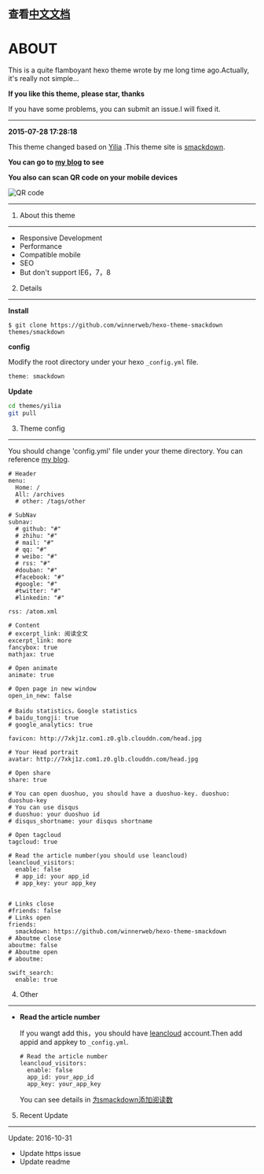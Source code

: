 查看[中文文档](https://github.com/smackgg/hexo-theme-smackdown/blob/master/READMEzh.md)
---
ABOUT
===
This is a quite flamboyant hexo theme wrote by me long time ago.Actually, it's really not simple...

**If you like this theme, please star, thanks**

If you have some problems, you can submit an issue.I will fixed it.

___

**2015-07-28 17:28:18**

This theme changed based on [Yilia](https://github.com/litten/hexo-theme-yilia) .This theme site is [smackdown](https://github.com/winnerweb/hexo-theme-smackdown).

**You can go to [my blog](https://winnerweb.github.io/blog) to see**

**You also can scan QR code on your mobile devices**

![QR code](http://7xkj1z.com1.z0.glb.clouddn.com/blog%E4%BA%8C%E7%BB%B4%E7%A0%81.png "GitHub Mark")

---

1. About this theme
---
- Responsive Development
- Performance
- Compatible mobile
- SEO
- But don't support IE6，7，8


2. Details
---
**Install**

```
$ git clone https://github.com/winnerweb/hexo-theme-smackdown themes/smackdown
```

**config**

Modify the root directory under your hexo ```_config.yml``` file.
```js
theme: smackdown
```

**Update**
```Bash
cd themes/yilia
git pull
```

3. Theme config
---
You should change 'config.yml' file under your theme directory.
You can reference [my blog](https://github.com/winnerweb/myHexo).

```
# Header
menu:
  Home: /
  All: /archives
  # other: /tags/other

# SubNav
subnav:
  # github: "#"
  # zhihu: "#"
  # mail: "#"
  # qq: "#"
  # weibo: "#"
  # rss: "#"
  #douban: "#"
  #facebook: "#"
  #google: "#"
  #twitter: "#"
  #linkedin: "#"

rss: /atom.xml

# Content
# excerpt_link: 阅读全文
excerpt_link: more
fancybox: true
mathjax: true

# Open animate
animate: true

# Open page in new window
open_in_new: false

# Baidu statistics，Google statistics
# baidu_tongji: true
# google_analytics: true

favicon: http://7xkj1z.com1.z0.glb.clouddn.com/head.jpg

# Your Head portrait
avatar: http://7xkj1z.com1.z0.glb.clouddn.com/head.jpg

# Open share
share: true

# You can open duoshuo, you should have a duoshuo-key. duoshuo: duoshuo-key
# You can use disqus
# duoshuo: your duoshuo id
# disqus_shortname: your disqus shortname

# Open tagcloud
tagcloud: true

# Read the article number(you should use leancloud)
leancloud_visitors:
  enable: false
  # app_id: your app_id
  # app_key: your app_key


# Links close
#friends: false
# Links open
friends:
  smackdown: https://github.com/winnerweb/hexo-theme-smackdown
# Aboutme close
aboutme: false
# Aboutme open
# aboutme:

swift_search:
  enable: true
```

4. Other
---
- **Read the article number**

  If you wangt add this，you should have [leancloud](https://leancloud.cn) account.Then add appid and appkey to ```_config.yml```.
  ```
  # Read the article number
  leancloud_visitors:
    enable: false
    app_id: your_app_id
    app_key: your_app_key
  ```
  You can see details in [为smackdown添加阅读数](http://blog.smackdown.gebilaowu.cn/2016/10/31/hexo%E4%B8%BB%E9%A2%98%E6%B7%BB%E5%8A%A0%E9%98%85%E8%AF%BB%E6%95%B0/)



5. Recent Update
---

Update: 2016-10-31
- Update https issue
- Update readme
